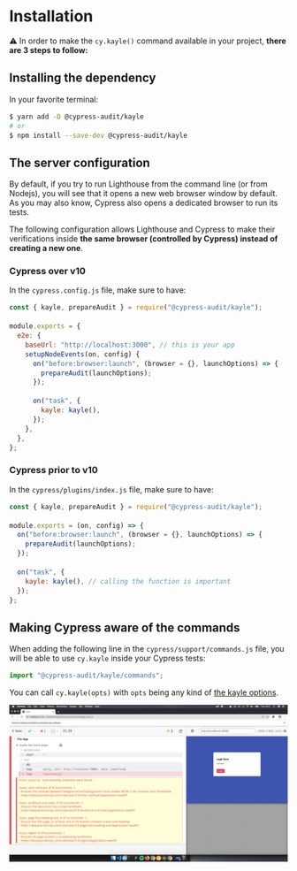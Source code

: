 # Installation

:warning: In order to make the `cy.kayle()` command available in your project, **there are 3 steps to follow:**

## Installing the dependency

In your favorite terminal:

```sh
$ yarn add -D @cypress-audit/kayle
# or
$ npm install --save-dev @cypress-audit/kayle
```

## The server configuration

By default, if you try to run Lighthouse from the command line (or from Nodejs), you will see that it opens a new web browser window by default. As you may also know, Cypress also opens a dedicated browser to run its tests.

The following configuration allows Lighthouse and Cypress to make their verifications inside **the same browser (controlled by Cypress) instead of creating a new one**.

### Cypress over v10

In the `cypress.config.js` file, make sure to have:

```javascript
const { kayle, prepareAudit } = require("@cypress-audit/kayle");

module.exports = {
  e2e: {
    baseUrl: "http://localhost:3000", // this is your app
    setupNodeEvents(on, config) {
      on("before:browser:launch", (browser = {}, launchOptions) => {
        prepareAudit(launchOptions);
      });

      on("task", {
        kayle: kayle(),
      });
    },
  },
};
```

### Cypress prior to v10

In the `cypress/plugins/index.js` file, make sure to have:

```javascript
const { kayle, prepareAudit } = require("@cypress-audit/kayle");

module.exports = (on, config) => {
  on("before:browser:launch", (browser = {}, launchOptions) => {
    prepareAudit(launchOptions);
  });

  on("task", {
    kayle: kayle(), // calling the function is important
  });
};
```

## Making Cypress aware of the commands

When adding the following line in the `cypress/support/commands.js` file, you will be able to use `cy.kayle` inside your Cypress tests:

```javascript
import "@cypress-audit/kayle/commands";
```

You can call `cy.kayle(opts)` with `opts` being any kind of [the kayle options](https://github.com/kayle/kayle#configuration).

![A Kayle record showing some test failing on color contrast, landmark, heading and regions.](./pally.png)
